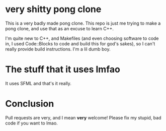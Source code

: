 # very shitty pong clone

This is a very badly made pong clone. 
This repo is just me trying to make a pong clone, and use that as an excuse to learn C++.

I'm quite new to C++, and Makefiles (and even choosing software to code in, I used Code::Blocks to code and build this for god's sakes), so I can't really provide build instructions.
I'm a lil dumb boy.

# The stuff that it uses lmfao

It uses SFML and that's it really.

# Conclusion

Pull requests are very, and I mean **very** welcome! Please fix my stupid, bad code if you want to lmao.
